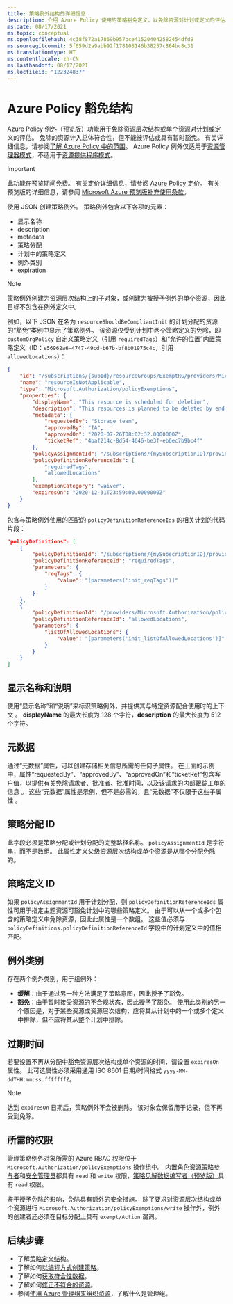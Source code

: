 ```yaml
---
title: 策略例外结构的详细信息
description: 介绍 Azure Policy 使用的策略豁免定义，以免除资源对计划或定义的评估。
ms.date: 08/17/2021
ms.topic: conceptual
ms.openlocfilehash: 4c38f872a17869b957bce415204042582454dfd9
ms.sourcegitcommit: 5f659d2a9abb92f178103146b38257c864bc8c31
ms.translationtype: HT
ms.contentlocale: zh-CN
ms.lasthandoff: 08/17/2021
ms.locfileid: "122324837"
---
```

# <a name="azure-policy-exemption-structure"></a>Azure Policy 豁免结构

Azure Policy 例外（预览版）功能用于免除资源层次结构或单个资源对计划或定义的评估。 免除的资源计入总体符合性，但不能被评估或具有暂时豁免。 有关详细信息，请参阅[了解 Azure Policy 中的范围](./scope.md)。 Azure Policy 例外仅适用于[资源管理器模式](./definition-structure.md#resource-manager-modes)，不适用于[资源提供程序模式](./definition-structure.md#resource-provider-modes)。

> [!IMPORTANT]
> 此功能在预览期间免费。 有关定价详细信息，请参阅 [Azure Policy 定价](https://azure.microsoft.com/pricing/details/azure-policy/)。 有关预览版的详细信息，请参阅 [Microsoft Azure 预览版补充使用条款](https://azure.microsoft.com/support/legal/preview-supplemental-terms/)。

使用 JSON 创建策略例外。 策略例外包含以下各项的元素：

- 显示名称
- description
- metadata
- 策略分配
- 计划中的策略定义
- 例外类别
- expiration

> [!NOTE]
> 策略例外创建为资源层次结构上的子对象，或创建为被授予例外的单个资源，因此目标不包含在例外定义中。

例如，以下 JSON 在名为 `resourceShouldBeCompliantInit` 的计划分配的资源的“豁免”类别中显示了策略例外。 该资源仅受到计划中两个策略定义的免除，即 `customOrgPolicy` 自定义策略定义（引用 `requiredTags`）和“允许的位置”内置策略定义（ID：`e56962a6-4747-49cd-b67b-bf8b01975c4c`，引用 `allowedLocations`）：

```json
{
    "id": "/subscriptions/{subId}/resourceGroups/ExemptRG/providers/Microsoft.Authorization/policyExemptions/resourceIsNotApplicable",
    "name": "resourceIsNotApplicable",
    "type": "Microsoft.Authorization/policyExemptions",
    "properties": {
        "displayName": "This resource is scheduled for deletion",
        "description": "This resources is planned to be deleted by end of quarter and has been granted a waiver to the policy.",
        "metadata": {
            "requestedBy": "Storage team",
            "approvedBy": "IA",
            "approvedOn": "2020-07-26T08:02:32.0000000Z",
            "ticketRef": "4baf214c-8d54-4646-be3f-eb6ec7b9bc4f"
        },
        "policyAssignmentId": "/subscriptions/{mySubscriptionID}/providers/Microsoft.Authorization/policyAssignments/resourceShouldBeCompliantInit",
        "policyDefinitionReferenceIds": [
            "requiredTags",
            "allowedLocations"
        ],
        "exemptionCategory": "waiver",
        "expiresOn": "2020-12-31T23:59:00.0000000Z"
    }
}
```

包含与策略例外使用的匹配的 `policyDefinitionReferenceIds` 的相关计划的代码片段：

```json
"policyDefinitions": [
    {
        "policyDefinitionId": "/subscriptions/{mySubscriptionID}/providers/Microsoft.Authorization/policyDefinitions/customOrgPolicy",
        "policyDefinitionReferenceId": "requiredTags",
        "parameters": {
            "reqTags": {
                "value": "[parameters('init_reqTags')]"
            }
        }
    },
    {
        "policyDefinitionId": "/providers/Microsoft.Authorization/policyDefinitions/e56962a6-4747-49cd-b67b-bf8b01975c4c",
        "policyDefinitionReferenceId": "allowedLocations",
        "parameters": {
            "listOfAllowedLocations": {
                "value": "[parameters('init_listOfAllowedLocations')]"
            }
        }
    }
]
```

## <a name="display-name-and-description"></a>显示名称和说明

使用“显示名称”和“说明”来标识策略例外，并提供其与特定资源配合使用时的上下文 。 **displayName** 的最大长度为 128 个字符，**description** 的最大长度为 512 个字符。

## <a name="metadata"></a>元数据

通过“元数据”属性，可以创建存储相关信息所需的任何子属性。 在上面的示例中，属性“requestedBy”、“approvedBy”、“approvedOn”和“ticketRef”包含客户值，以提供有关免除请求者、批准者、批准时间，以及该请求的内部跟踪工单的信息   。 这些“元数据”属性是示例，但不是必需的，且“元数据”不仅限于这些子属性 。

## <a name="policy-assignment-id"></a>策略分配 ID

此字段必须是策略分配或计划分配的完整路径名称。
`policyAssignmentId` 是字符串，而不是数组。 此属性定义父级资源层次结构或单个资源是从哪个分配免除的。

## <a name="policy-definition-ids"></a>策略定义 ID

如果 `policyAssignmentId` 用于计划分配，则 `policyDefinitionReferenceIds` 属性可用于指定主题资源可豁免计划中的哪些策略定义。 由于可以从一个或多个包含的策略定义中免除资源，因此此属性是一个数组。 这些值必须与 `policyDefinitions.policyDefinitionReferenceId` 字段中的计划定义中的值相匹配。

## <a name="exemption-category"></a>例外类别

存在两个例外类别，用于组例外：

- **缓解**：由于通过另一种方法满足了策略意图，因此授予了豁免。
- **豁免**：由于暂时接受资源的不合规状态，因此授予了豁免。 使用此类别的另一个原因是，对于某些资源或资源层次结构，应将其从计划中的一个或多个定义中排除，但不应将其从整个计划中排除。

## <a name="expiration"></a>过期时间

若要设置不再从分配中豁免资源层次结构或单个资源的时间，请设置 `expiresOn` 属性。 此可选属性必须采用通用 ISO 8601 日期/时间格式 `yyyy-MM-ddTHH:mm:ss.fffffffZ`。

> [!NOTE]
> 达到 `expiresOn` 日期后，策略例外不会被删除。 该对象会保留用于记录，但不再受到免除。

## <a name="required-permissions"></a>所需的权限

管理策略例外对象所需的 Azure RBAC 权限位于 `Microsoft.Authorization/policyExemptions` 操作组中。 内置角色[资源策略参与者](../../../role-based-access-control/built-in-roles.md#resource-policy-contributor)和[安全管理员](../../../role-based-access-control/built-in-roles.md#security-admin)都具有 `read` 和 `write` 权限，[策略见解数据编写者（预览版）](../../../role-based-access-control/built-in-roles.md#policy-insights-data-writer-preview)具有 `read` 权限。

鉴于授予免除的影响，免除具有额外的安全措施。 除了要求对资源层次结构或单个资源进行 `Microsoft.Authorization/policyExemptions/write` 操作外，例外的创建者还必须在目标分配上具有 `exempt/Action` 谓词。

## <a name="next-steps"></a>后续步骤

- 了解[策略定义结构](./definition-structure.md)。
- 了解如何[以编程方式创建策略](../how-to/programmatically-create.md)。
- 了解如何[获取符合性数据](../how-to/get-compliance-data.md)。
- 了解如何[修正不符合的资源](../how-to/remediate-resources.md)。
- 参阅[使用 Azure 管理组来组织资源](../../management-groups/overview.md)，了解什么是管理组。